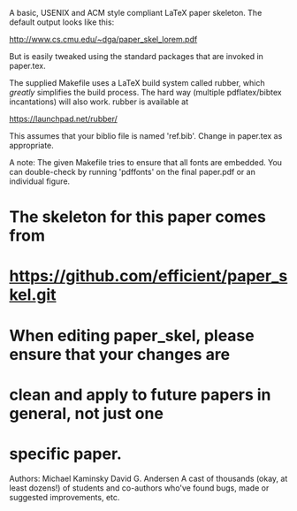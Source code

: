 A basic, USENIX and ACM style compliant LaTeX paper skeleton.
The default output looks like this:

  http://www.cs.cmu.edu/~dga/paper_skel_lorem.pdf

But is easily tweaked using the standard packages that are invoked
in paper.tex.

The supplied Makefile uses a LaTeX build system called rubber,
which _greatly_ simplifies the build process.  The hard way (multiple
pdflatex/bibtex incantations) will also work. rubber is available at

  https://launchpad.net/rubber/

This assumes that your biblio file is named 'ref.bib'.  Change in paper.tex
as appropriate.

A note:  The given Makefile tries to ensure that all fonts are embedded.
You can double-check by running 'pdffonts' on the final paper.pdf or an
individual figure.

#
# The skeleton for this paper comes from
# https://github.com/efficient/paper_skel.git
# When editing paper_skel, please ensure that your changes are 
# clean and apply to future papers in general, not just one
# specific paper.

Authors:
Michael Kaminsky
David G. Andersen
A cast of thousands (okay, at least dozens!) of students and co-authors
who've found bugs, made or suggested improvements, etc.
